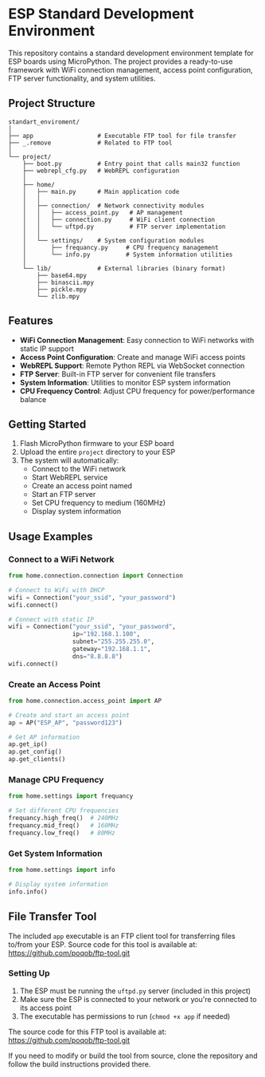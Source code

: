 # ESP Standard Development Environment

This repository contains a standard development environment template for ESP boards using MicroPython. The project provides a ready-to-use framework with WiFi connection management, access point configuration, FTP server functionality, and system utilities.

## Project Structure

```
standart_enviroment/
│
├── app                  # Executable FTP tool for file transfer
├── _.remove             # Related to FTP tool
│
└── project/
    ├── boot.py          # Entry point that calls main32 function
    ├── webrepl_cfg.py   # WebREPL configuration
    │
    ├── home/
    │   ├── main.py      # Main application code
    │   │
    │   ├── connection/  # Network connectivity modules
    │   │   ├── access_point.py   # AP management
    │   │   ├── connection.py     # WiFi client connection
    │   │   └── uftpd.py          # FTP server implementation
    │   │
    │   └── settings/    # System configuration modules
    │       ├── frequancy.py     # CPU frequency management
    │       └── info.py          # System information utilities
    │
    └── lib/             # External libraries (binary format)
        ├── base64.mpy
        ├── binascii.mpy
        ├── pickle.mpy
        └── zlib.mpy
```

## Features

- **WiFi Connection Management**: Easy connection to WiFi networks with static IP support
- **Access Point Configuration**: Create and manage WiFi access points
- **WebREPL Support**: Remote Python REPL via WebSocket connection
- **FTP Server**: Built-in FTP server for convenient file transfers
- **System Information**: Utilities to monitor ESP system information
- **CPU Frequency Control**: Adjust CPU frequency for power/performance balance

## Getting Started

1. Flash MicroPython firmware to your ESP board
2. Upload the entire `project` directory to your ESP
3. The system will automatically:
   - Connect to the WiFi network 
   - Start WebREPL service
   - Create an access point named 
   - Start an FTP server
   - Set CPU frequency to medium (160MHz)
   - Display system information

## Usage Examples

### Connect to a WiFi Network

```python
from home.connection.connection import Connection

# Connect to WiFi with DHCP
wifi = Connection("your_ssid", "your_password")
wifi.connect()

# Connect with static IP
wifi = Connection("your_ssid", "your_password", 
                  ip="192.168.1.100", 
                  subnet="255.255.255.0", 
                  gateway="192.168.1.1", 
                  dns="8.8.8.8")
wifi.connect()
```

### Create an Access Point

```python
from home.connection.access_point import AP

# Create and start an access point
ap = AP("ESP_AP", "password123")

# Get AP information
ap.get_ip()
ap.get_config()
ap.get_clients()
```

### Manage CPU Frequency

```python
from home.settings import frequancy

# Set different CPU frequencies
frequancy.high_freq()  # 240MHz
frequancy.mid_freq()   # 160MHz
frequancy.low_freq()   # 80MHz
```

### Get System Information

```python
from home.settings import info

# Display system information
info.info()
```

## File Transfer Tool

The included `app` executable is an FTP client tool for transferring files to/from your ESP. Source code for this tool is available at: https://github.com/poqob/ftp-tool.git

### Setting Up

1. The ESP must be running the `uftpd.py` server (included in this project)
2. Make sure the ESP is connected to your network or you're connected to its access point
3. The executable has permissions to run (`chmod +x app` if needed)

The source code for this FTP tool is available at: https://github.com/poqob/ftp-tool.git

If you need to modify or build the tool from source, clone the repository and follow the build instructions provided there.